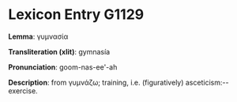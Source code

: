 # Lexicon Entry G1129

**Lemma**: γυμνασία

**Transliteration (xlit)**: gymnasía

**Pronunciation**: goom-nas-ee'-ah

**Description**:
from γυμνάζω; training, i.e. (figuratively) asceticism:--exercise.
